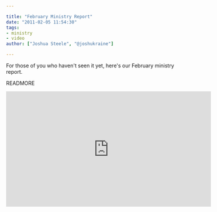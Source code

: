 ```yaml
---

title: "February Ministry Report"
date: "2011-02-05 11:54:30"
tags:
- ministry
- video
author: ["Joshua Steele", "@joshukraine"]

---
```


For those of you who haven't seen it yet, here's our February ministry report.

READMORE

<iframe width="560" height="315" src="https://www.youtube.com/embed/Nql1AaBi514" frameborder="0" allowfullscreen></iframe>

